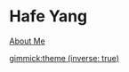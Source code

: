 # Hafe Yang

[About Me](about.md)


<!-- set a default theme -->
[gimmick:theme (inverse: true)](readable)

